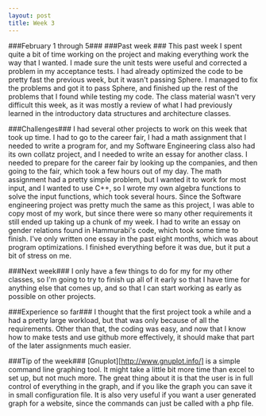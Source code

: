 ```yaml
---
layout: post
title: Week 3
---
```


###February 1 through 5###
###Past week ###
This past week I spent quite a bit of time working on the project and making everything work the way that I wanted. I made sure the unit tests were useful and corrected a problem in my acceptance tests. I had already optimized the code to be pretty fast the previous week, but it wasn't passing Sphere. I managed to fix the problems and got it to pass Sphere, and finished up the rest of the problems that I found while testing my code. The class material wasn't very difficult this week, as it was mostly a review of what I had previously learned in the introductory data structures and architecture classes. 

###Challenges###
I had several other projects to work on this week that took up time. I had to go to the career fair, I had a math assignment that I needed to write a program for, and my Software Engineering class also had its own collatz project, and I needed to write an essay for another class. I needed to prepare for the career fair by looking up the companies, and then going to the fair, which took a few hours out of my day. The math assignment had a pretty simple problem, but I wanted it to work for most input, and I wanted to use C++, so I wrote my own algebra functions to solve the input functions, which took several hours. Since the Software engineering project was pretty much the same as this project, I was able to copy most of my work, but since there were so many other requirements it still ended up taking up a chunk of my week. I had to write an essay on gender relations found in Hammurabi's code, which took some time to finish. I've only written one essay in the past eight months, which was about program optimizations. I finished everything before it was due, but it put a bit of stress on me.

###Next week###
I only have a few things to do for my for my other classes, so I'm going to try to finish up all of it early so that I have time for anything else that comes up, and so that I can start working as early as possible on other projects.

###Experience so far###
I thought that the first project took a while and a had a pretty large workload, but that was only because of all the requirements. Other than that, the coding was easy, and now that I know how to make tests and use github more effectively, it should make that part of the later assignments much easier.

###Tip of the week###
[Gnuplot][http://www.gnuplot.info/] is a simple command line graphing tool. It might take a little bit more time than excel to set up, but not much more. The great thing about it is that the user is in full control of everything in the graph, and if you like the graph you can save it in small configuration file. It is also very useful if you want a user generated graph for a website, since the commands can just be called with a php file. 
